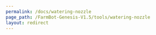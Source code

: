 ```yaml
---
permalink: /docs/watering-nozzle
page_path: /FarmBot-Genesis-V1.5/tools/watering-nozzle
layout: redirect
---
```

